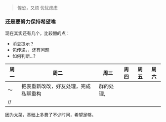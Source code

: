 > 惶恐，又烦
> 忧忧虑虑

### 还是要努力保持希望唉
现在其实还有几个，比较懵的点：
+ 消息提示？
+ 包传递，，还有问题
+ 如何判断...?

| 周一 | 周二 | 周三 | 周四 | 周五 | 周六 |
|--|--|--|--|--|--|
|～|把表重新改改，好友处理，完成私聊重构|群的处理,|  |  |  |
// | |  |  |  |  |  |

因为太菜，基础上多费了不少时间，希望足够。
